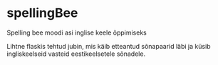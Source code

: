 # spellingBee
Spelling bee moodi asi inglise keele õppimiseks

Lihtne flaskis tehtud jubin, mis käib etteantud sõnapaarid läbi ja küsib ingliskeelseid vasteid eestikeelsetele sõnadele.
